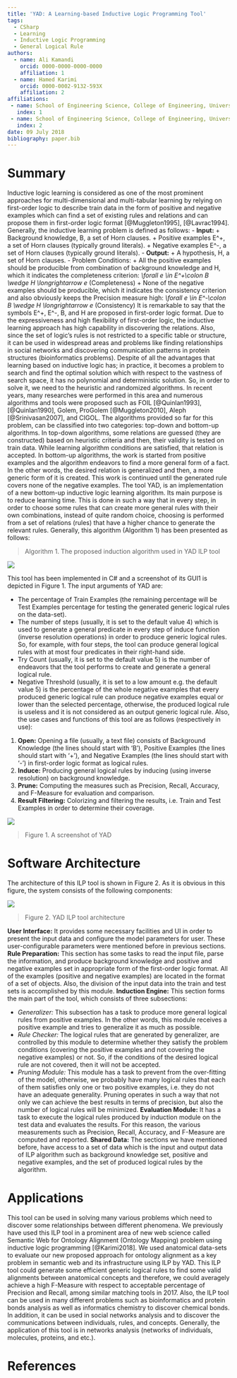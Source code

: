 ```yaml
---
title: 'YAD: A Learning-based Inductive Logic Programming Tool'
tags:
  - CSharp
  - Learning
  - Inductive Logic Programming
  - General Logical Rule
authors:
  - name: Ali Kamandi
    orcid: 0000-0000-0000-0000
    affiliation: 1
  - name: Hamed Karimi
    orcid: 0000-0002-9132-593X
    affiliation: 2
affiliations:
 - name: School of Engineering Science, College of Engineering, University of Tehran, Tehran, Iran
   index: 1
 - name: School of Engineering Science, College of Engineering, University of Tehran, Tehran, Iran
   index: 2
date: 09 July 2018
bibliography: paper.bib
---
```


# Summary

Inductive logic learning is considered as one of the most prominent approaches for multi-dimensional and multi-tabular learning by relying on first-order logic to describe train data in the form of positive and negative examples which can find a set of existing rules and relations and can propose them in first-order logic format [@Muggleton1995], [@Lavrac1994].
Generally, the inductive learning problem is defined as follows:
	- **Input:**
		+ Background knowledge, B, a set of Horn clauses.
		+ Positive examples E^+, a set of Horn clauses (typically ground literals).
		+ Negative examples E^-, a set of Horn clauses (typically ground literals).
	- **Output:** 
		+ A hypothesis, H, a set of Horn clauses.
	- Problem Conditions:
		+ All the positive examples should be producible from combination of background knowledge and H, which it indicates the completeness criterion:
			*\forall e \in E^+\colon B \wedge H \longrightarrow e*    (Completeness)
		+ None of the negative examples should be producible, which it indicates the consistency criterion and also obviously keeps the Precision measure high:
			*\forall e \in E^-\colon B \wedge H \longrightarrow e*    (Consistency)
It is remarkable to say that the symbols E^+, E^-, B, and H are proposed in first-order logic format.
Due to the expressiveness and high flexibility of first-order logic, the inductive learning approach has high capability in discovering the relations. Also, since the set of logic’s rules is not restricted to a specific table or structure, it can be used in widespread areas and problems like finding relationships in social networks and discovering communication patterns in protein structures (bioinformatics problems).
Despite of all the advantages that learning based on inductive logic has; in practice, it becomes a problem to search and find the optimal solution which with respect to the vastness of search space, it has no polynomial and deterministic solution. So, in order to solve it, we need to the heuristic and randomized algorithms.
In recent years, many researches were performed in this area and numerous algorithms and tools were proposed such as FOIL [@Quinlan1993], [@Quinlan1990], Golem, ProGolem [@Muggleton2010], Aleph [@Srinivasan2007], and CIGOL.
The algorithms provided so far for this problem, can be classified into two categories: top-down and bottom-up algorithms. In top-down algorithms, some relations are guessed (they are constructed) based on heuristic criteria and then, their validity is tested on train data. While learning algorithm conditions are satisfied, that relation is accepted. 
In bottom-up algorithms, the work is started from positive examples and the algorithm endeavors to find a more general form of a fact. In the other words, the desired relation is generalized and then, a more generic form of it is created. This work is continued until the generated rule covers none of the negative examples. 
The tool YAD, is an implementation of a new bottom-up inductive logic learning algorithm. Its main purpose is to reduce learning time. This is done in such a way that in every step, in order to choose some rules that can create more general rules with their own combinations, instead of quite random choice, choosing is performed from a set of relations (rules) that have a higher chance to generate the relevant rules.
Generally, this algorithm (Algorithm 1) has been presented as follows:

> Algorithm 1. The proposed induction algorithm used in YAD ILP tool

![](https://github.com/hamedmx/YAD-ILP-Tool/blob/master/algo%201.PNG)

This tool has been implemented in C# and a screenshot of its GUI1 is depicted in Figure 1. The input arguments of YAD are:
 - The percentage of Train Examples (the remaining percentage will be Test Examples percentage for testing the generated generic logical rules on the data-set).
 - The number of steps (usually, it is set to the default value 4) which is used to generate a general predicate in every step of induce function (inverse resolution operations) in order to produce generic logical rules. So, for example, with four steps, the tool can produce general logical rules with at most four predicates in their right-hand side.
 - Try Count (usually, it is set to the default value 5) is the number of endeavors that the tool performs to create and generate a general logical rule.
 - Negative Threshold (usually, it is set to a low amount e.g. the default value 5) is the percentage of the whole negative examples that every produced generic logical rule can produce negative examples equal or lower than the selected percentage, otherwise, the produced logical rule is useless and it is not considered as an output generic logical rule.
Also, the use cases and functions of this tool are as follows (respectively in use):
1. **Open:** Opening a file (usually, a text file) consists of Background Knowledge (the lines should start with ‘B’), Positive Examples (the lines should start with ‘+’), and Negative Examples (the lines should start with ‘-’) in first-order logic format as logical rules.
2. **Induce:** Producing general logical rules by inducing (using inverse resolution) on background knowledge.
3. **Prune:** Computing the measures such as Precision, Recall, Accuracy, and F-Measure for evaluation and comparison.
4. **Result Filtering:** Colorizing and filtering the results, i.e. Train and Test Examples in order to determine their coverage.

![](https://github.com/hamedmx/YAD-ILP-Tool/blob/master/fig%201.PNG)

> Figure 1. A screenshot of YAD

# Software Architecture

The architecture of this ILP tool is shown in Figure 2. As it is obvious in this figure, the system consists of the following components:

![](https://github.com/hamedmx/YAD-ILP-Tool/blob/master/fig%202.PNG)

> Figure 2. YAD ILP tool architecture

 **User Interface:** It provides some necessary facilities and UI in order to present the input data and configure the model parameters for user. These user-configurable parameters were mentioned before in previous sections.
 **Rule Preparation:** This section has some tasks to read the input file, parse the information, and produce background knowledge and positive and negative examples set in appropriate form of the first-order logic format. All of the examples (positive and negative examples) are located in the format of a set of objects. Also, the division of the input data into the train and test sets is accomplished by this module.
 **Induction Engine:** This section forms the main part of the tool, which consists of three subsections:
 - *Generalizer:* This subsection has a task to produce more general logical rules from positive examples. In the other words, this module receives a positive example and tries to generalize it as much as possible.
 - *Rule Checker:* The logical rules that are generated by generalizer, are controlled by this module to determine whether they satisfy the problem conditions (covering the positive examples and not covering the negative examples) or not. So, if the conditions of the desired logical rule are not covered, then it will not be accepted.
 - *Pruning Module:* This module has a task to prevent from the over-fitting of the model, otherwise, we probably have many logical rules that each of them satisfies only one or two positive examples, i.e. they do not have an adequate generality. Pruning operates in such a way that not only we can achieve the best results in terms of precision, but also the number of logical rules will be minimized.
 **Evaluation Module:** It has a task to execute the logical rules produced by induction module on the test data and evaluates the results. For this reason, the various measurements such as Precision, Recall, Accuracy, and F-Measure are computed and reported.
 **Shared Data:** The sections we have mentioned before, have access to a set of data which is the input and output data of ILP algorithm such as background knowledge set, positive and negative examples, and the set of produced logical rules by the algorithm.

# Applications

This tool can be used in solving many various problems which need to discover some relationships between different phenomena. We previously have used this ILP tool in a prominent area of new web science called Semantic Web for Ontology Alignment (Ontology Mapping) problem using inductive logic programming [@Karimi2018]. We used anatomical data-sets to evaluate our new proposed approach for ontology alignment as a key problem in semantic web and its infrastructure using ILP by YAD. This ILP tool could generate some efficient generic logical rules to find some valid alignments between anatomical concepts and therefore, we could averagely achieve a high F-Measure with respect to acceptable percentage of Precision and Recall, among similar matching tools in 2017.
Also, the ILP tool can be used in many different problems such as bioinformatics and protein bonds analysis as well as informatics chemistry to discover chemical bonds. In addition, it can be used in social networks analysis and to discover the communications between individuals, rules, and concepts. Generally, the application of this tool is in networks analysis (networks of individuals, molecules, proteins, and etc.).

# References
